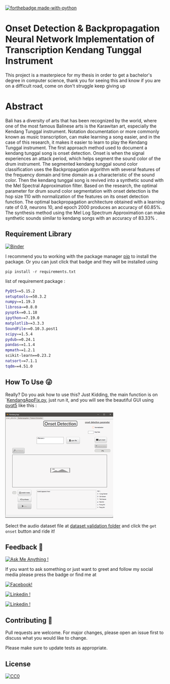 [![forthebadge made-with-python](http://ForTheBadge.com/images/badges/made-with-python.svg)](https://www.python.org/)

# Onset Detection & Backpropagation Neural Network Implementation of Transcription Kendang Tunggal Instrument 

This project is a masterpiece for my thesis in order to get a bachelor's degree in computer science, thank you for seeing this and know if you are on a difficult road, come on don't struggle keep giving up

# Abstract

Bali has a diversity of arts that has been recognized by the world, where one of the most famous Balinese arts is the Karawitan art, especially the Kendang Tunggal instrument. Notation documentation or more commonly known as music transcription, can make learning a song easier, and in the case of this research, it makes it easier to learn to play the Kendang Tunggal instrument.
The first approach method used to document a kendang tunggal song is onset detection. Onset is when the signal experiences an attack period, which helps segment the sound color of the drum instrument. The segmented kendang tunggal sound color classification uses the Backpropagation algorithm with several features of the frequency domain and time domain as a characteristic of the sound color. Then the kendang tunggal song is revived into a synthetic sound with the Mel Spectral Approximation filter.
Based on the research, the optimal parameter for drum sound color segmentation with onset detection is the hop size 110 with normalization of the features on its onset detection function. The optimal backpropagation architecture obtained with a learning rate of 0.9, neurons 10, and epoch 2000 produces an accuracy of 60.85%. The synthesis method using the Mel Log Spectrum Approximation can make synthetic sounds similar to kendang songs with an accuracy of 83.33%
.

## Requirement Library 
[![Binder](https://mybinder.org/badge_logo.svg)](https://github.com/bayuwira/Kendang-Tunggal-Classification-Using-Backpropagation-and-Onset-Detection/blob/master/requirements.txt)

I recommend you to working with the package manager [pip](https://pip.pypa.io/en/stable/) to install the package. Or you can just click that badge and they will be installed using
```
pip install -r requirements.txt
```

list of requirement package :
```bash
PyQt5==5.15.2
setuptools==50.3.2
numpy==1.19.3
librosa==0.8.0
pysptk==0.1.18
ipython==7.19.0
matplotlib==3.3.3
SoundFile==0.10.3.post1
scipy==1.5.4
pydub==0.24.1
pandas==1.1.4
mpmath==1.2.1
scikit-learn==0.23.2
natsort==7.1.1
tqdm==4.51.0
```
## How To Use 😜
Really? Do you ask how to use this? Just Kidding, the main function is on `[KendangAppFix.py](https://github.com/bayuwira/Kendang-Tunggal-Classification-Using-Backpropagation-and-Onset-Detection/blob/master/KendangAppFix.py), just run it, and you will see the beautiful GUI using [pyqt5](https://pypi.org/project/PyQt5/) like this :
 
![Onset Detection Tab](asset/Picture1.png)

Select the audio dataset file at [dataset validation folder](https://github.com/bayuwira/Kendang-Tunggal-Classification-Using-Backpropagation-and-Onset-Detection/tree/master/dataset/data_val) and click the `get onset` button and ride it! 

## Feedback 💋
[![Ask Me Anything !](https://img.shields.io/badge/Ask%20me-anything-1abc9c.svg)](https://www.instagram.com/bayuwirab/)

If you want to ask something or just want to greet and follow my social media please press the badge or find me at

[![Facebook!](https://img.shields.io/badge/Facebook-1877F2?style=for-the-badge&logo=facebook&logoColor=white)](https://web.facebook.com/bayuwira1718/)

[![Linkedin !](https://img.shields.io/badge/LinkedIn-0077B5?style=for-the-badge&logo=linkedin&logoColor=white)](https://www.linkedin.com/in/bayuwira)

[![Linkedin !](	https://img.shields.io/badge/Instagram-E4405F?style=for-the-badge&logo=instagram&logoColor=white)](https://www.instagram.com/bayuwirab/)

## Contributing 👀
Pull requests are welcome. For major changes, please open an issue first to discuss what you would like to change.

Please make sure to update tests as appropriate.

## License
[![CC0](https://licensebuttons.net/p/zero/1.0/88x31.png)](https://creativecommons.org/publicdomain/zero/1.0/)